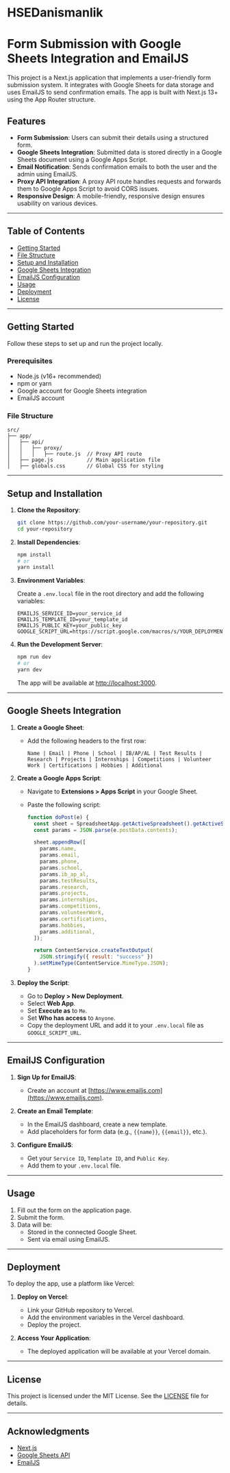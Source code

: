 # HSEDanismanlik
# Form Submission with Google Sheets Integration and EmailJS

This project is a Next.js application that implements a user-friendly form submission system. It integrates with Google Sheets for data storage and uses EmailJS to send confirmation emails. The app is built with Next.js 13+ using the App Router structure.

## Features

- **Form Submission**: Users can submit their details using a structured form.
- **Google Sheets Integration**: Submitted data is stored directly in a Google Sheets document using a Google Apps Script.
- **Email Notification**: Sends confirmation emails to both the user and the admin using EmailJS.
- **Proxy API Integration**: A proxy API route handles requests and forwards them to Google Apps Script to avoid CORS issues.
- **Responsive Design**: A mobile-friendly, responsive design ensures usability on various devices.

---

## Table of Contents

- [Getting Started](#getting-started)
- [File Structure](#file-structure)
- [Setup and Installation](#setup-and-installation)
- [Google Sheets Integration](#google-sheets-integration)
- [EmailJS Configuration](#emailjs-configuration)
- [Usage](#usage)
- [Deployment](#deployment)
- [License](#license)

---

## Getting Started

Follow these steps to set up and run the project locally.

### Prerequisites

- Node.js (v16+ recommended)
- npm or yarn
- Google account for Google Sheets integration
- EmailJS account

### File Structure

```
src/
├── app/
│   ├── api/
│   │   ├── proxy/
│   │   │   ├── route.js  // Proxy API route
│   ├── page.js           // Main application file
│   ├── globals.css       // Global CSS for styling
```

---

## Setup and Installation

1. **Clone the Repository**:

   ```bash
   git clone https://github.com/your-username/your-repository.git
   cd your-repository
   ```

2. **Install Dependencies**:

   ```bash
   npm install
   # or
   yarn install
   ```

3. **Environment Variables**:

   Create a `.env.local` file in the root directory and add the following variables:

   ```env
   EMAILJS_SERVICE_ID=your_service_id
   EMAILJS_TEMPLATE_ID=your_template_id
   EMAILJS_PUBLIC_KEY=your_public_key
   GOOGLE_SCRIPT_URL=https://script.google.com/macros/s/YOUR_DEPLOYMENT_ID/exec
   ```

4. **Run the Development Server**:

   ```bash
   npm run dev
   # or
   yarn dev
   ```

   The app will be available at [http://localhost:3000](http://localhost:3000).

---

## Google Sheets Integration

1. **Create a Google Sheet**:
   - Add the following headers to the first row:
     ```
     Name | Email | Phone | School | IB/AP/AL | Test Results | Research | Projects | Internships | Competitions | Volunteer Work | Certifications | Hobbies | Additional
     ```

2. **Create a Google Apps Script**:
   - Navigate to **Extensions > Apps Script** in your Google Sheet.
   - Paste the following script:

     ```javascript
     function doPost(e) {
       const sheet = SpreadsheetApp.getActiveSpreadsheet().getActiveSheet();
       const params = JSON.parse(e.postData.contents);

       sheet.appendRow([
         params.name,
         params.email,
         params.phone,
         params.school,
         params.ib_ap_al,
         params.testResults,
         params.research,
         params.projects,
         params.internships,
         params.competitions,
         params.volunteerWork,
         params.certifications,
         params.hobbies,
         params.additional,
       ]);

       return ContentService.createTextOutput(
         JSON.stringify({ result: "success" })
       ).setMimeType(ContentService.MimeType.JSON);
     }
     ```

3. **Deploy the Script**:
   - Go to **Deploy > New Deployment**.
   - Select **Web App**.
   - Set **Execute as** to `Me`.
   - Set **Who has access** to `Anyone`.
   - Copy the deployment URL and add it to your `.env.local` file as `GOOGLE_SCRIPT_URL`.

---

## EmailJS Configuration

1. **Sign Up for EmailJS**:
   - Create an account at [https://www.emailjs.com](https://www.emailjs.com).

2. **Create an Email Template**:
   - In the EmailJS dashboard, create a new template.
   - Add placeholders for form data (e.g., `{{name}}`, `{{email}}`, etc.).

3. **Configure EmailJS**:
   - Get your `Service ID`, `Template ID`, and `Public Key`.
   - Add them to your `.env.local` file.

---

## Usage

1. Fill out the form on the application page.
2. Submit the form.
3. Data will be:
   - Stored in the connected Google Sheet.
   - Sent via email using EmailJS.

---

## Deployment

To deploy the app, use a platform like Vercel:

1. **Deploy on Vercel**:
   - Link your GitHub repository to Vercel.
   - Add the environment variables in the Vercel dashboard.
   - Deploy the project.

2. **Access Your Application**:
   - The deployed application will be available at your Vercel domain.

---

## License

This project is licensed under the MIT License. See the [LICENSE](LICENSE) file for details.

---

## Acknowledgments

- [Next.js](https://nextjs.org/)
- [Google Sheets API](https://developers.google.com/sheets/api/)
- [EmailJS](https://www.emailjs.com/)

